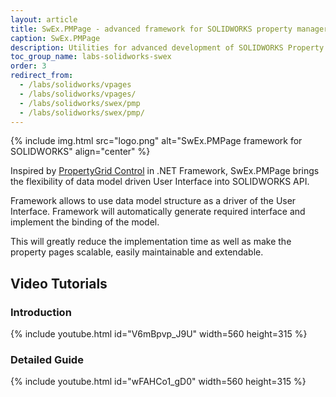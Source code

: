 ```yaml
---
layout: article
title: SwEx.PMPage - advanced framework for SOLIDWORKS property manager pages
caption: SwEx.PMPage
description: Utilities for advanced development of SOLIDWORKS Property Manager Pages which enables data driven development with data binding
toc_group_name: labs-solidworks-swex
order: 3
redirect_from:
  - /labs/solidworks/vpages
  - /labs/solidworks/vpages/
  - /labs/solidworks/swex/pmp
  - /labs/solidworks/swex/pmp/
---
```

{% include img.html src="logo.png" alt="SwEx.PMPage framework for SOLIDWORKS" align="center" %}

Inspired by [PropertyGrid Control](https://msdn.microsoft.com/en-us/library/aa302326.aspx) in .NET Framework, SwEx.PMPage brings the flexibility of data model driven User Interface into SOLIDWORKS API.

Framework allows to use data model structure as a driver of the User Interface. Framework will automatically generate required interface and implement the binding of the model.

This will greatly reduce the implementation time as well as make the property pages scalable, easily maintainable and extendable.

## Video Tutorials

### Introduction

{% include youtube.html id="V6mBpvp_J9U" width=560 height=315 %}

### Detailed Guide

{% include youtube.html id="wFAHCo1_gD0" width=560 height=315 %}